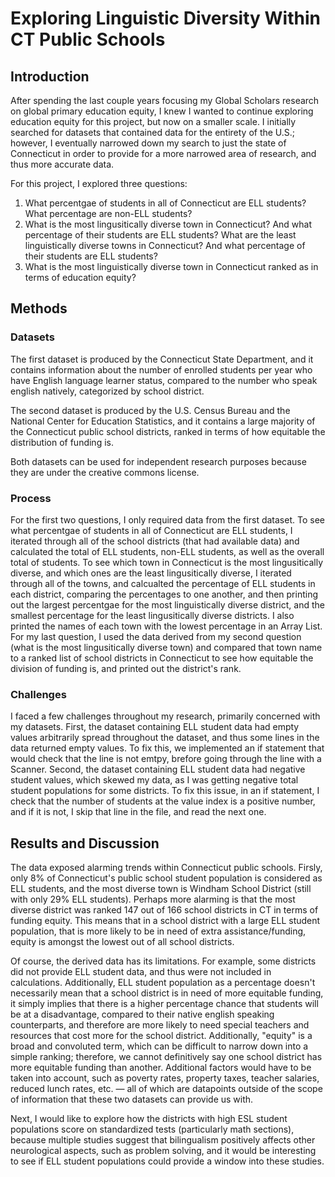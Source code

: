 # **Exploring Linguistic Diversity Within CT Public Schools**


## Introduction
After spending the last couple years focusing my Global Scholars research on global primary education equity, I knew I wanted to continue exploring education equity for this project, but now on a smaller scale. I initially searched for datasets that contained data for the entirety of the U.S.; however, I eventually narrowed down my search to just the state of Connecticut in order to provide for a more narrowed area of research, and thus more accurate data.

For this project, I explored three questions:

1. What percentgae of students in all of Connecticut are ELL students? What percentage are non-ELL students?
2. What is the most lingusitically diverse town in Connecticut? And what percentage of their students are ELL students? What are the least linguistically diverse towns in Connecticut? And what percentage of their students are ELL students?
3. What is the most linguistically diverse town in Connecticut ranked as in terms of education equity?


## Methods

### Datasets
The first dataset is produced by the Connecticut State Department, and it contains information about the number of enrolled students per year who have English language learner status, compared to the number who speak english natively, categorized by school district.

The second dataset is produced by the U.S. Census Bureau and the National Center for Education Statistics, and it contains a large majority of the Connecticut public school districts, ranked in terms of how equitable the distribution of funding is.

Both datasets can be used for independent research purposes because they are under the creative commons license.
 
### Process
For the first two questions, I only required data from the first dataset. To see what percentgae of students in all of Connecticut are ELL students, I iterated through all of the school districts (that had available data) and calculated the total of ELL students, non-ELL students, as well as the overall total of students.
To see which town in Connecticut is the most lingusitically diverse, and which ones are the least lingusitically diverse, I iterated through all of the towns, and calcualted the percentage of ELL students in each district, comparing the percentages to one another, and then printing out the largest percentgae for the most linguistically diverse district, and the smallest percentage for the least lingusitically diverse districts. I also printed the names of each town with the lowest percentage in an Array List.
For my last question, I used the data derived from my second question (what is the most lingusitically diverse town) and compared that town name to a ranked list of school districts in Connecticut to see how equitable the division of funding is, and printed out the district's rank.

### Challenges
I faced a few challenges throughout my research, primarily concerned with my datasets. First, the dataset containing ELL student data had empty values arbitrarily spread throughout the dataset, and thus some lines in the data returned empty values. To fix this, we implemented an if statement that would check that the line is not emtpy, brefore going through the line with a Scanner.
Second, the dataset containing ELL student data had negative student values, which skewed my data, as I was getting negative total student populations for some districts. To fix this issue, in an if statement, I check that the number of students at the value index is a positive number, and if it is not, I skip that line in the file, and read the next one.


## Results and Discussion
The data exposed alarming trends within Connecticut public schools. Firsly, only 8% of Connecticut's public school student population is considered as ELL students, and the most diverse town is Windham School District (still with only 29% ELL students). Perhaps more alarming is that the most diverse district was ranked 147 out of 166 school districts in CT in terms of funding equity. This means that in a school district with a large ELL student population, that is more likely to be in need of extra assistance/funding, equity is amongst the lowest out of all school districts.

Of course, the derived data has its limitations. For example, some districts did not provide ELL student data, and thus were not included in calculations. Additionally, ELL student population as a percentage doesn't necessarily mean that a school district is in need of more equitable funding, it simply implies that there is a higher percentage chance that students will be at a disadvantage, compared to their native english speaking counterparts, and therefore are more likely to need special teachers and resources that cost more for the school district. Additionally, "equity" is a broad and convoluted term, which can be difficult to narrow down into a simple ranking; therefore, we cannot definitively say one school district has more equitable funding than another. Additional factors would have to be taken into account, such as poverty rates, property taxes, teacher salaries, reduced lunch rates, etc. — all of which are datapoints outside of the scope of information that these two datasets can provide us with.

Next, I would like to explore how the districts with high ESL student populations score on standardized tests (particularly math sections), because multiple studies suggest that bilingualism positively affects other neurological aspects, such as problem solving, and it would be interesting to see if ELL student populations could provide a window into these studies.
